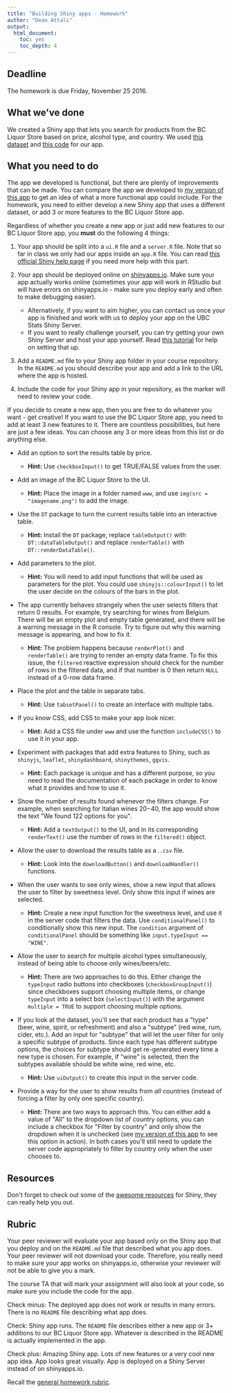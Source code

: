 ```yaml
---
title: "Building Shiny apps - Homework"
author: "Dean Attali"
output:
  html_document:
    toc: yes
    toc_depth: 4
---
```


## Deadline

The homework is due Friday, November 25 2016.

## What we've done

We created a Shiny app that lets you search for products from the BC Liquor Store based on price, alcohol type, and country. We used [this dataset](https://github.com/STAT545-UBC/STAT545-UBC.github.io/blob/master/shiny_supp/2016/bcl-data.csv) and [this code](./shiny01_activity.html#final-shiny-app-code) for our app.

## What you need to do

The app we developed is functional, but there are plenty of improvements that can be made. You can compare the app we developed to [my version of this app](http://daattali.com/shiny/bcl/) to get an idea of what a more functional app could include. For the homework, you need to either develop a new Shiny app that uses a different dataset, or add 3 or more features to the BC Liquor Store app.

Regardless of whether you create a new app or just add new features to our BC Liquor Store app, you **must** do the following 4 things: 

1. Your app should be split into a `ui.R` file and a `server.R` file. Note that so far in class we only had our apps inside an `app.R` file. You can read [this official Shiny help page](http://shiny.rstudio.com/articles/app-formats.html) if you need more help with this part.

2. Your app should be deployed online on [shinyapps.io](http://www.shinyapps.io). Make sure your app actually works online (sometimes your app will work in RStudio but will have errors on shinyapps.io - make sure you deploy early and often to make debugging easier).
    - Alternatively, if you want to aim higher, you can contact us once your app is finished and work with us to deploy your app on the UBC Stats Shiny Server.
    - If you want to really challenge yourself, you can try getting your own Shiny Server and host your app yourself. Read [this tutorial](http://deanattali.com/2015/05/09/setup-rstudio-shiny-server-digital-ocean/) for help on setting that up.

3. Add a `README.md` file to your Shiny app folder in your course repository. In the `README.md` you should describe your app and add a link to the URL where the app is hosted.

4. Include the code for your Shiny app in your repository, as the marker will need to review your code.

If you decide to create a new app, then you are free to do whatever you want - get creative!  If you want to use the BC Liquor Store app, you need to add at least 3 new features to it. There are countless possibilities, but here are just a few ideas. You can choose any 3 or more ideas from this list or do anything else.

- Add an option to sort the results table by price.
    - **Hint:** Use `checkboxInput()` to get TRUE/FALSE values from the user.

- Add an image of the BC Liquor Store to the UI.
    - **Hint:** Place the image in a folder named `www`, and use `img(src = "imagename.png")` to add the image.

- Use the `DT` package to turn the current results table into an interactive table.
    - **Hint:** Install the `DT` package, replace `tableOutput()` with `DT::dataTableOutput()` and replace `renderTable()` with `DT::renderDataTable()`.

- Add parameters to the plot.
    - **Hint:** You will need to add input functions that will be used as parameters for the plot. You could use `shinyjs::colourInput()` to let the user decide on the colours of the bars in the plot.

- The app currently behaves strangely when the user selects filters that return 0 results. For example, try searching for wines from Belgium. There will be an empty plot and empty table generated, and there will be a warning message in the R console. Try to figure out why this warning message is appearing, and how to fix it.
    - **Hint:** The problem happens because `renderPlot()` and `renderTable()` are trying to render an empty data frame. To fix this issue, the `filtered` reactive expression should check for the number of rows in the filtered data, and if that number is 0 then return `NULL` instead of a 0-row data frame.

- Place the plot and the table in separate tabs.
    - **Hint:** Use `tabsetPanel()` to create an interface with multiple tabs.

- If you know CSS, add CSS to make your app look nicer. 
    - **Hint:** Add a CSS file under `www` and use the function `includeCSS()` to use it in your app.

- Experiment with packages that add extra features to Shiny, such as `shinyjs`, `leaflet`, `shinydashboard`, `shinythemes`, `ggvis`.
    - **Hint:** Each package is unique and has a different purpose, so you need to read the documentation of each package in order to know what it provides and how to use it.
    
- Show the number of results found whenever the filters change. For example, when searching for Italian wines $20-$40, the app would show the text "We found 122 options for you".
    - **Hint:** Add a `textOutput()` to the UI, and in its corresponding `renderText()` use the number of rows in the `filtered()` object.

- Allow the user to download the results table as a .`.csv` file.
    - **Hint:** Look into the `downloadButton()` and `downloadHandler()` functions.
    
- When the user wants to see only wines, show a new input that allows the user to filter by sweetness level. Only show this input if wines are selected.
    - **Hint:** Create a new input function for the sweetness level, and use it in the server code that filters the data. Use `conditionalPanel()` to conditionally show this new input. The `condition` argument of `conditionalPanel` should be something like `input.typeInput == "WINE"`.

- Allow the user to search for multiple alcohol types simultaneously, instead of being able to choose only wines/beers/etc.
    - **Hint:** There are two approaches to do this. Either change the `typeInput` radio buttons into checkboxes (`checkboxGroupInput()`) since checkboxes support choosing multiple items, or change `typeInput` into a select box (`selectInput()`) with the argument `multiple = TRUE` to support choosing multiple options.
    
- If you look at the dataset, you'll see that each product has a "type" (beer, wine, spirit, or refreshment) and also a "subtype" (red wine, rum, cider, etc.). Add an input for "subtype" that will let the user filter for only a specific subtype of products. Since each type has different subtype options, the choices for subtype should get re-generated every time a new type is chosen. For example, if "wine" is selected, then the subtypes available should be white wine, red wine, etc.
    - **Hint:** Use `uiOutput()` to create this input in the server code.
    
- Provide a way for the user to show results from *all* countries (instead of forcing a filter by only one specific country).
    - **Hint:** There are two ways to approach this. You can either add a value of "All" to the dropdown list of country options, you can include a checkbox for "Filter by country" and only show the dropdown when it is unchecked (see [my version of this app](http://daattali.com/shiny/bcl/) to see this option in action). In both cases you'll still need to update the server code appropriately to filter by country only when the user chooses to.

## Resources

Don't forget to check out some of the [awesome resources](./shiny01_activity.html#resources) for Shiny, they can really help you out.

## Rubric

Your peer reviewer will evaluate your app based only on the Shiny app that you deploy and on the `README.md` file that described what you app does. Your peer reviewer will not download your code. Therefore, you really need to make sure your app works on shinyapps.io, otherwise your reviewer will not be able to give you a mark.

The course TA that will mark your assignment will also look at your code, so make sure you include the code for the app.

Check minus: The deployed app does not work or results in many errors. There is no `README` file describing what app does.

Check: Shiny app runs. The `README` file describes either a new app or 3+ additions to our BC Liquor Store app. Whatever is described in the README is actually implemented in the app.

Check plus: Amazing Shiny app. Lots of new features or a very cool new app idea. App looks great visually. App is deployed on a Shiny Server instead of on shinyapps.io.

Recall the [general homework rubric](http://stat545-ubc.github.io/peer-review01_marking-rubric.html).
